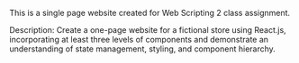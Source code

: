 This is a single page website created for Web Scripting 2 class assignment.

Description:
Create a one-page website for a fictional store using React.js, incorporating at least three levels of components and demonstrate an understanding of state management, styling, and component hierarchy.

